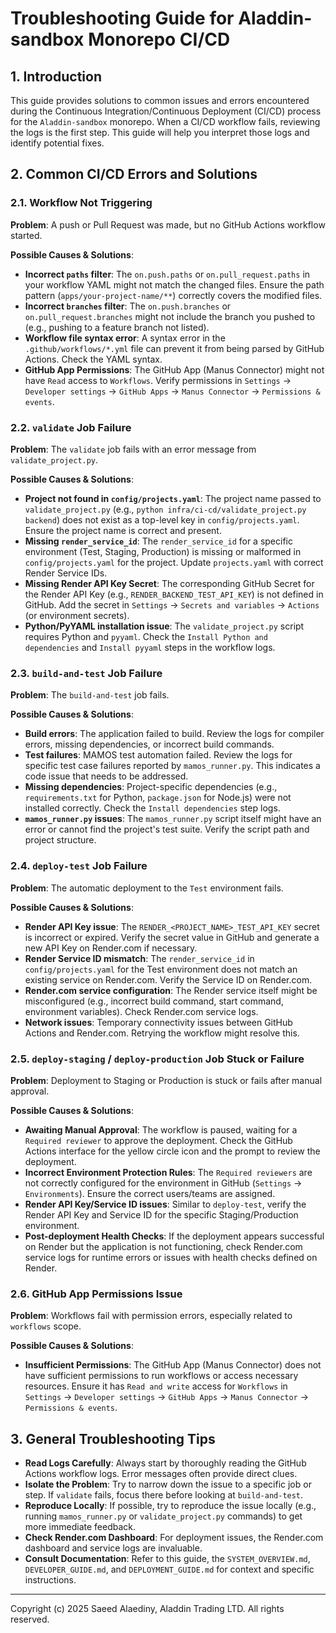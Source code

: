 # Troubleshooting Guide for Aladdin-sandbox Monorepo CI/CD

## 1. Introduction

This guide provides solutions to common issues and errors encountered during the Continuous Integration/Continuous Deployment (CI/CD) process for the `Aladdin-sandbox` monorepo. When a CI/CD workflow fails, reviewing the logs is the first step. This guide will help you interpret those logs and identify potential fixes.

## 2. Common CI/CD Errors and Solutions

### 2.1. Workflow Not Triggering

**Problem**: A push or Pull Request was made, but no GitHub Actions workflow started.

**Possible Causes & Solutions**:
*   **Incorrect `paths` filter**: The `on.push.paths` or `on.pull_request.paths` in your workflow YAML might not match the changed files. Ensure the path pattern (`apps/your-project-name/**`) correctly covers the modified files.
*   **Incorrect `branches` filter**: The `on.push.branches` or `on.pull_request.branches` might not include the branch you pushed to (e.g., pushing to a feature branch not listed).
*   **Workflow file syntax error**: A syntax error in the `.github/workflows/*.yml` file can prevent it from being parsed by GitHub Actions. Check the YAML syntax.
*   **GitHub App Permissions**: The GitHub App (Manus Connector) might not have `Read` access to `Workflows`. Verify permissions in `Settings` -> `Developer settings` -> `GitHub Apps` -> `Manus Connector` -> `Permissions & events`.

### 2.2. `validate` Job Failure

**Problem**: The `validate` job fails with an error message from `validate_project.py`.

**Possible Causes & Solutions**:
*   **Project not found in `config/projects.yaml`**: The project name passed to `validate_project.py` (e.g., `python infra/ci-cd/validate_project.py backend`) does not exist as a top-level key in `config/projects.yaml`. Ensure the project name is correct and present.
*   **Missing `render_service_id`**: The `render_service_id` for a specific environment (Test, Staging, Production) is missing or malformed in `config/projects.yaml` for the project. Update `projects.yaml` with correct Render Service IDs.
*   **Missing Render API Key Secret**: The corresponding GitHub Secret for the Render API Key (e.g., `RENDER_BACKEND_TEST_API_KEY`) is not defined in GitHub. Add the secret in `Settings` -> `Secrets and variables` -> `Actions` (or environment secrets).
*   **Python/PyYAML installation issue**: The `validate_project.py` script requires Python and `pyyaml`. Check the `Install Python and dependencies` and `Install pyyaml` steps in the workflow logs.

### 2.3. `build-and-test` Job Failure

**Problem**: The `build-and-test` job fails.

**Possible Causes & Solutions**:
*   **Build errors**: The application failed to build. Review the logs for compiler errors, missing dependencies, or incorrect build commands.
*   **Test failures**: MAMOS test automation failed. Review the logs for specific test case failures reported by `mamos_runner.py`. This indicates a code issue that needs to be addressed.
*   **Missing dependencies**: Project-specific dependencies (e.g., `requirements.txt` for Python, `package.json` for Node.js) were not installed correctly. Check the `Install dependencies` step logs.
*   **`mamos_runner.py` issues**: The `mamos_runner.py` script itself might have an error or cannot find the project's test suite. Verify the script path and project structure.

### 2.4. `deploy-test` Job Failure

**Problem**: The automatic deployment to the `Test` environment fails.

**Possible Causes & Solutions**:
*   **Render API Key issue**: The `RENDER_<PROJECT_NAME>_TEST_API_KEY` secret is incorrect or expired. Verify the secret value in GitHub and generate a new API Key on Render.com if necessary.
*   **Render Service ID mismatch**: The `render_service_id` in `config/projects.yaml` for the Test environment does not match an existing service on Render.com. Verify the Service ID on Render.com.
*   **Render.com service configuration**: The Render service itself might be misconfigured (e.g., incorrect build command, start command, environment variables). Check Render.com service logs.
*   **Network issues**: Temporary connectivity issues between GitHub Actions and Render.com. Retrying the workflow might resolve this.

### 2.5. `deploy-staging` / `deploy-production` Job Stuck or Failure

**Problem**: Deployment to Staging or Production is stuck or fails after manual approval.

**Possible Causes & Solutions**:
*   **Awaiting Manual Approval**: The workflow is paused, waiting for a `Required reviewer` to approve the deployment. Check the GitHub Actions interface for the yellow circle icon and the prompt to review the deployment.
*   **Incorrect Environment Protection Rules**: The `Required reviewers` are not correctly configured for the environment in GitHub (`Settings` -> `Environments`). Ensure the correct users/teams are assigned.
*   **Render API Key/Service ID issues**: Similar to `deploy-test`, verify the Render API Key and Service ID for the specific Staging/Production environment.
*   **Post-deployment Health Checks**: If the deployment appears successful on Render but the application is not functioning, check Render.com service logs for runtime errors or issues with health checks defined on Render.

### 2.6. GitHub App Permissions Issue

**Problem**: Workflows fail with permission errors, especially related to `workflows` scope.

**Possible Causes & Solutions**:
*   **Insufficient Permissions**: The GitHub App (Manus Connector) does not have sufficient permissions to run workflows or access necessary resources. Ensure it has `Read and write` access for `Workflows` in `Settings` -> `Developer settings` -> `GitHub Apps` -> `Manus Connector` -> `Permissions & events`.

## 3. General Troubleshooting Tips

*   **Read Logs Carefully**: Always start by thoroughly reading the GitHub Actions workflow logs. Error messages often provide direct clues.
*   **Isolate the Problem**: Try to narrow down the issue to a specific job or step. If `validate` fails, focus there before looking at `build-and-test`.
*   **Reproduce Locally**: If possible, try to reproduce the issue locally (e.g., running `mamos_runner.py` or `validate_project.py` commands) to get more immediate feedback.
*   **Check Render.com Dashboard**: For deployment issues, the Render.com dashboard and service logs are invaluable.
*   **Consult Documentation**: Refer to this guide, the `SYSTEM_OVERVIEW.md`, `DEVELOPER_GUIDE.md`, and `DEPLOYMENT_GUIDE.md` for context and specific instructions.

---
Copyright (c) 2025 Saeed Alaediny, Aladdin Trading LTD. All rights reserved.
